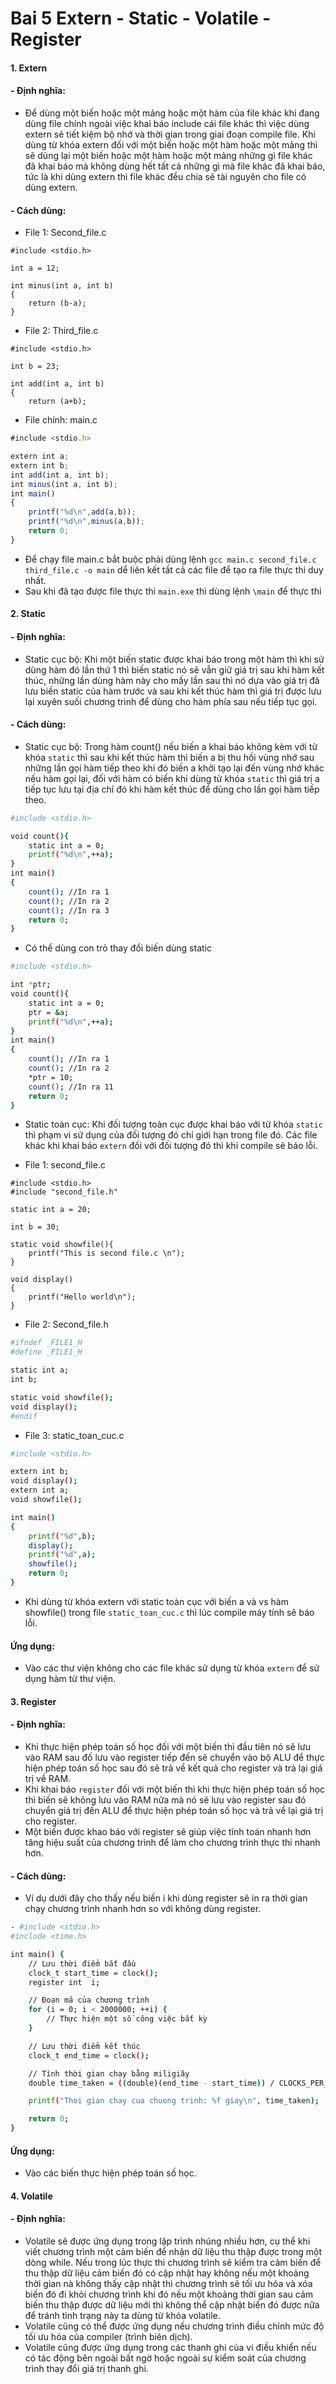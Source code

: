 
# Bai 5 Extern - Static - Volatile - Register
#### 1. Extern
#### - Định nghĩa:
- Để dùng một biến hoặc một mảng hoặc một hàm của file khác khi đang dùng file chính ngoài việc khai báo include cái file khác thì việc dùng extern sẽ tiết kiệm bộ nhớ và thời gian trong giai đoạn compile file. Khi dùng từ khóa extern đối với một biến hoặc một hàm hoặc một mảng thì sẽ dùng lại một biến hoặc một hàm hoặc một mảng những gì file khác đã khai báo mà không dùng hết tất cả những gì mà file khác đã khai báo, tức là khi dùng extern thì file khác đều chia sẽ tài nguyên cho file có dùng extern.
#### - Cách dùng:
- File 1: Second_file.c
```javascripst 
#include <stdio.h>

int a = 12;

int minus(int a, int b)
{
    return (b-a);
}

```
- File 2: Third_file.c
```javascripst 
#include <stdio.h>

int b = 23;

int add(int a, int b)
{
    return (a+b);
```
- File chính: main.c
```javascript
#include <stdio.h>

extern int a;
extern int b;
int add(int a, int b);
int minus(int a, int b);
int main()
{
    printf("%d\n",add(a,b));
    printf("%d\n",minus(a,b));
    return 0;
}
```
- Để chạy file main.c bắt buộc phải dùng lệnh `gcc main.c second_file.c third_file.c -o main` dể liên kết tất cả các file để tạo ra file thực thi duy nhất.
- Sau khi đã tạo được file thực thi `main.exe` thì dùng lệnh `\main` để thực thi
#### 2. Static
#### - Định nghĩa:
- Static cục bộ: Khi một biến static được khai báo trong một hàm thì khi sử dùng hàm đó lần thứ 1 thì biến static nó sẽ vẫn giữ giá trị sau khi hàm kết thúc, những lần dùng hàm này cho mấy lần sau thì nó dựa vào giá trị đã lưu biến static của hàm trước và sau khi kết thúc hàm thì giá trị được lưu lại xuyên suối chương trình để dùng cho hàm phía sau nếu tiếp tục gọi.  
#### - Cách dùng:
- Static cục bộ: Trong hàm count() nếu biến a khai báo không kèm với từ khóa `static` thì sau khi kết thúc hàm thì biến a bị thu hồi vùng nhớ sau những lần gọi hàm tiếp theo khi đó biến a khởi tạo lại đến vùng nhớ khác nếu hàm gọi lại, đối với hàm có biến khi dùng từ khóa `static` thì giá trị a tiếp tục lưu tại địa chỉ đó khi hàm kết thúc để dùng cho lần gọi hàm tiếp theo. 
```bash
#include <stdio.h>

void count(){
    static int a = 0;
    printf("%d\n",++a);
}
int main()
{
    count(); //In ra 1
    count(); //In ra 2
    count(); //In ra 3
    return 0;
}
```
- Có thể dùng con trỏ thay đổi biến dùng static
```bash
#include <stdio.h>

int *ptr;
void count(){
    static int a = 0;
    ptr = &a;
    printf("%d\n",++a);
}
int main()
{
    count(); //In ra 1
    count(); //In ra 2
    *ptr = 10;
    count(); //In ra 11
    return 0;
}
```
- Static toàn cục: Khi đối tượng toàn cục được khai báo với từ khóa `static` thì phạm vi sử dụng của đối tượng đó chỉ giới hạn trong file đó. Các file khác khi khai báo `extern` đối với đối tượng đó thì khi compile sẽ báo lỗi.

- File 1: second_file.c
```javasript
#include <stdio.h>
#include "second_file.h"

static int a = 20;

int b = 30;

static void showfile(){
    printf("This is second file.c \n");
}

void display()
{
    printf("Hello world\n");
}
```
- File 2: Second_file.h
```bash
#ifndef _FILE1_H
#define _FILE1_H

static int a;
int b;

static void showfile();
void display();
#endif
```
- File 3: static_toan_cuc.c
```bash
#include <stdio.h>

extern int b;
void display();
extern int a;
void showfile();

int main()
{
    printf("%d",b);
    display();
    printf("%d",a);
    showfile();
    return 0;
}
```
- Khi dùng từ khóa extern với static toàn cục với biến a và vs hàm showfile() trong file `static_toan_cuc.c` thì lúc compile máy tính sẽ báo lỗi.
#### Ứng dụng:
- Vào các thư viện không cho các file khác sử dụng từ khóa `extern` để sử dụng hàm từ thư viện.
#### 3. Register
#### - Định nghĩa:
- Khi thực hiện phép toán số học đối với một biến thì đầu tiên nó sẽ lưu vào RAM sau đố lưu vào register tiếp đến sẽ chuyển vào bộ ALU để thực hiện phép toán số học sau đó sẽ trả về kết quả cho register và trả lại giá trị về RAM.
- Khi khai báo `register` đối với một biến thì khi thực hiện phép toán số học thì biến sẽ không lưu vào RAM nữa mà nó sẽ lưu vào register sau đó chuyển giá trị đến ALU để thực hiện phép toán số học và trả về lại giá trị cho register.
- Một biến được khao báo với register sẽ giúp việc tính toán nhanh hơn tăng hiệu suất của chương trình để làm cho chương trình thực thi nhanh hơn.
#### - Cách dùng:
- Ví dụ dưới đây cho thấy nếu biến i khi dùng register sẽ in ra thời gian chạy chương trình nhanh hơn so với không dùng register.
```bash
- #include <stdio.h>
#include <time.h>

int main() {
    // Lưu thời điểm bắt đầu
    clock_t start_time = clock();
    register int  i;

    // Đoạn mã của chương trình
    for (i = 0; i < 2000000; ++i) {
        // Thực hiện một số công việc bất kỳ
    }

    // Lưu thời điểm kết thúc
    clock_t end_time = clock();

    // Tính thời gian chạy bằng miligiây
    double time_taken = ((double)(end_time - start_time)) / CLOCKS_PER_SEC;

    printf("Thoi gian chay cua chuong trinh: %f giay\n", time_taken);

    return 0;
}
```
#### Ứng dụng: 
- Vào các biến thực hiện phép toán số học.
#### 4. Volatile
#### - Định nghĩa:
 - Volatile sẽ được ứng dụng trong lập trình nhúng nhiều hơn, cụ thể khi viết chương trình một cảm biến để nhận dữ liệu thu thập được trong một dòng while. Nếu trong lúc thực thi chương trình sẽ kiểm tra cảm biến để thu thập dữ liệu cảm biến đó có cập nhật hay không nếu một khoảng thời gian nà không thấy cập nhật thì chương trình  sẽ tối ưu hóa và xóa biến đó đi khỏi chương trình khi đó nếu một khoảng thời gian sau cảm biến thu thập được dữ liệu mới thì không thể cập nhật biến đó được nữa để tránh tình trạng này ta dùng từ khóa volatile.
 - Volatile cũng có thể được ứng dụng nếu chương trình điều chỉnh mức độ tối ưu hóa của compiler (trình biên dịch).
 - Volatile cũng được ứng dụng trong các thanh ghi của vi điều khiển nếu có tác động bên ngoài bất ngờ hoặc ngoài sự kiểm soát của chương trình thay đổi giá trị thanh ghi.  

